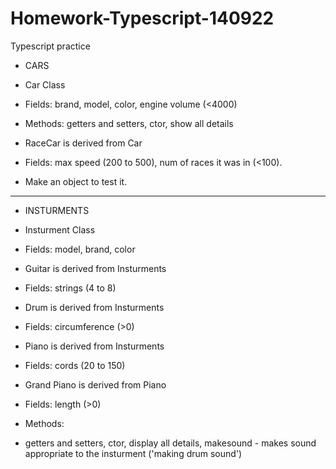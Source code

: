 # Homework-Typescript-140922
Typescript practice

 * CARS

 * Car Class
 * Fields: brand, model, color, engine volume (<4000)
 * Methods: getters and setters, ctor, show all details
 
 * RaceCar is derived from Car
 * Fields: max speed (200 to 500), num of races it was in (<100).
 * Make an object to test it.
 
 
 ***************************************************************
 
 
 * INSTURMENTS

 * Insturment Class
 * Fields: model, brand, color
 
 * Guitar is derived from Insturments
 * Fields: strings (4 to 8)
 
 * Drum is derived from Insturments
 * Fields: circumference (>0)
 
 * Piano is derived from Insturments
 * Fields: cords (20 to 150)
 
 * Grand Piano is derived from Piano
 * Fields: length (>0)
 
 * Methods:
 * getters and setters, ctor, display all details, makesound - makes sound appropriate to the insturment ('making drum sound')
